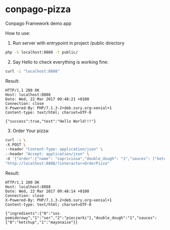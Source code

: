 # conpago-pizza
Conpago Framework demo app

How to use:

1. Run server with entrypoint in project /public directory  
```bash
php -S localhost:8888 -t public/
```

2. Say Hello to check everything is working fine:
```bash
curl -i "localhost:8888"
```
Result:
```
HTTP/1.1 200 OK
Host: localhost:8888
Date: Wed, 22 Mar 2017 09:48:21 +0100
Connection: close
X-Powered-By: PHP/7.1.3-2+deb.sury.org~xenial+1
Content-type: text/html; charset=UTF-8

{"success":true,"text":"Hello World!!!"}
```

3. Order Your pizza:
```bash
curl -i \
-X POST \
--header "Content-Type: application/json" \
--header "Accept: application/json" \
-d '{"order":{"name": "capriciosa","double_dough": "1","sauces": ["ketchup", "mayonaise"]}}' \
"http://localhost:8888/?interactor=OrderPizza"
```
Result:
```
HTTP/1.1 200 OK
Host: localhost:8888
Date: Wed, 22 Mar 2017 09:48:14 +0100
Connection: close
X-Powered-By: PHP/7.1.3-2+deb.sury.org~xenial+1
Content-type: text/html; charset=UTF-8

{"ingredients":{"0":"sos pomidorowy","1":"ser","2":"pieczarki"},"double_dough":"1","sauces":{"0":"ketchup","1":"mayonaise"}}
```
